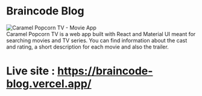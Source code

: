 # Braincode Blog


![Caramel Popcorn TV - Movie App](https://github.com/theodorbigu/braincode_blog/blob/main/public/demo/demo.png?raw=true)
<br/>
Caramel Popcorn TV is a web app built with React and Material UI meant for searching movies and TV series. You can find information about the cast and rating, a short description for each movie and also the trailer.
# Live site : https://braincode-blog.vercel.app/
